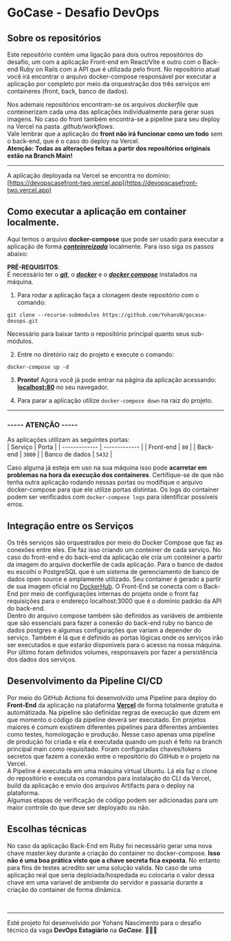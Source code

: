 # GoCase - Desafio DevOps
## Sobre os repositórios
Este repositório contém uma ligação para dois outros repositórios do desafio, um com a aplicação Front-end em React/Vite e outro com o Back-end Ruby on Rails com a API que é utilizada pelo front. No repositório atual você irá encontrar o arquivo docker-compose responsável por executar a aplicação por completo por meio da orquestração dos três serviços em containeres (front, back, banco de dados).

Nos ademais repositórios encontram-se os arquivos *dockerfile* que conteinerizam cada uma das aplicações individualmente para gerar suas imagens. No caso do front também encontra-se a pipeline para seu deploy na Vercel na pasta *.github/workflows*. <br>
Vale lembrar que a aplicação do **front não irá funcionar como um todo** sem o back-end, que é o caso do deploy na Vercel. <br>
**Atenção: Todas as alterações feitas a partir dos repositórios originais estão na Branch Main!**

---
A aplicação deployada na Vercel se encontra no domínio:
[https://devopscasefront-two.vercel.app](https://devopscasefront-two.vercel.app)

## Como executar a aplicação em container localmente.
Aqui temos o arquivo **docker-compose** que pode ser usado para executar a aplicação de forma ***[conteinreizada](https://aws.amazon.com/pt/what-is/containerization/)*** localmente. Para isso siga os passos abaixo:

**PRÉ-REQUISITOS**: <br>
É necessário ter o ***[git](https://git-scm.com/book/pt-br/v2/Começando-Instalando-o-Git)***, o ***[docker](https://www.digitalocean.com/community/tutorials/how-to-install-and-use-docker-on-ubuntu-20-04-pt)*** e o ***[docker compose](https://www.digitalocean.com/community/tutorials/how-to-install-and-use-docker-compose-on-ubuntu-20-04-pt)*** instalados na máquina.

1. Para rodar a aplicação faça a clonagem deste repositório com o comando:
```
git clone --recurse-submodules https://github.com/YohansN/gocase-devops.git
```
Necessário para baixar tanto o repositório principal quanto seus sub-módulos.

2. Entre no diretório raiz do projeto e execute o comando:
```
docker-compose up -d
```

3. **Pronto!** Agora você já pode entrar na página da aplicação acessando: **[localhost:80](localhost:80)** no seu navegador.
   
4. Para parar a aplicação utilize ``` docker-compose down ``` na raiz do projeto.

---
### ----- ATENÇÃO -----
As aplicações utilizam as seguintes portas: <br>
| Serviço  | Porta |
| ------------- | ------------- |
| Front-end | `80`  |
| Back-end  | `3000`  |
| Banco de dados  | `5432`  |

Caso alguma já esteja em uso na sua máquina isso pode **acarretar em problemas na hora da execução dos containeres**. Certifique-se de que não tenha outra aplicação rodando nessas portas ou modifique o arquivo docker-compose para que ele utilize portas distintas.
Os logs do container podem ser verificados com ```docker-compose logs``` para identificar possíveis erros.

## Integração entre os Serviços
Os três serviços são orquestrados por meio do Docker Compose que faz as conexões entre eles. Ele faz isso criando um conteiner de cada serviço. No caso do front-end e do back-end da aplicação ele cria um conteiner a partir da imagem do arquivo dockerfile de cada aplicação. Para o banco de dados eu escolhi o PostgreSQL que é um sistema de gerenciamento de banco de dados open source e amplamente utilizado. Seu container é gerado a partir de sua imagem oficial no [DockerHub](https://hub.docker.com/_/postgres). O Front-End se conecta com o Back-End por meio de configurações internas do projeto onde o front faz requisições para o endereço localhost:3000 que é o domínio padrão da API do back-end.<br>
Dentro do arquivo compose também são definidos as variáveis de ambiente que são essenciais para fazer a conexão do back-end ruby no banco de dados postgres e algumas configurações que variam a depender do serviço. Também é lá que é definido as portas lógicas onde os serviços irão ser executados e que estarão disponíveis para o acesso na nossa máquina. Por último foram definidos volumes, responsaveis por fazer a persistência dos dados dos serviços.

## Desenvolvimento da Pipeline CI/CD
Por meio do GitHub Actions foi desenvolvido uma Pipeline para deploy do **Front-End** da aplicação na plataforma **[Vercel](https://vercel.com/home)** de forma totalmente gratuita e automátizada. Na pipeline são definidas regras de execução que dizem em que momento o código da pipeline deverá ser executado. Em projetos maiores é comum existirem diferentes pipelines para diferentes ambientes como testes, homologação e produção. Nesse caso apenas uma pipeline de produção foi criada e ela é executada quando um push é feito na branch principal main como requisitado. Foram configuradas chaves/tokens secretos que fazem a conexão entre o repositório do GitHub e o projeto na Vercel. <br>
A Pipeline é executada em uma máquina virtual Ubuntu. Lá ela faz o clone do repositório e executa os comandos para instalação do CLI da Vercel, build da aplicação e envio dos arquivos Artifacts para o deploy na plataforma. <br>
Algumas etapas de verificação de código podem ser adicionadas para um maior controle do que deve ser deployado ou não.

## Escolhas técnicas
No caso da aplicação Back-End em Ruby foi necessário gerar uma nova chave master.key durante a criação do container no docker-compose. **Isso não é uma boa prática visto que a chave secreta fica exposta**. No entanto para fins de testes acredito ser uma solução valida. No caso de uma aplicação real que seria deploiada/hospedada eu colocaria o valor dessa chave em uma variavel de ambiente do servidor e passaria durante a criação do container de forma dinâmica.

<br>

---
Esté projeto foi desenvolvido por Yohans Nascimento para o desafio técnico da vaga **DevOps Estagiário** na ***GoCase***. 🐋📱🌐